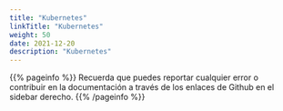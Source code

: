 ```yaml
---
title: "Kubernetes" 
linkTitle: "Kubernetes"
weight: 50
date: 2021-12-20
description: "Kubernetes"
---
```


{{% pageinfo %}}
Recuerda que puedes reportar cualquier error o contribuir en la documentación a través de los enlaces de Github en el sidebar derecho.
{{% /pageinfo %}}

